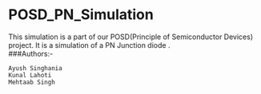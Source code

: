 # POSD_PN_Simulation

This simulation is a part of our POSD(Principle of Semiconductor Devices) project. It is a simulation of a PN Junction diode .
<br />
###Authors:-
```
Ayush Singhania
Kunal Lahoti
Mehtaab Singh
```

